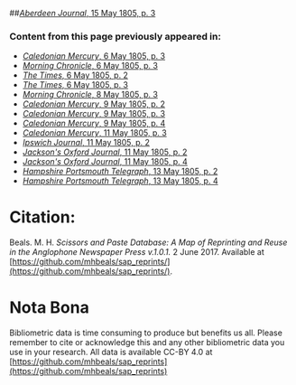 ##[*Aberdeen Journal*, 15 May 1805, p. 3](https://mhbeals.github.io/sap_html/Aberdeen-Journal/Aberdeen-Journal-15-May-1805-p-3)

### Content from this page previously appeared in:
+ [*Caledonian Mercury*, 6 May 1805, p. 3](https://mhbeals.github.io/sap_html/Caledonian-Mercury/Caledonian-Mercury-6-May-1805-p-3)
+ [*Morning Chronicle*, 6 May 1805, p. 3](https://mhbeals.github.io/sap_html/Morning-Chronicle/Morning-Chronicle-6-May-1805-p-3)
+ [*The Times*, 6 May 1805, p. 2](https://mhbeals.github.io/sap_html/The-Times/The-Times-6-May-1805-p-2)
+ [*The Times*, 6 May 1805, p. 3](https://mhbeals.github.io/sap_html/The-Times/The-Times-6-May-1805-p-3)
+ [*Morning Chronicle*, 8 May 1805, p. 3](https://mhbeals.github.io/sap_html/Morning-Chronicle/Morning-Chronicle-8-May-1805-p-3)
+ [*Caledonian Mercury*, 9 May 1805, p. 2](https://mhbeals.github.io/sap_html/Caledonian-Mercury/Caledonian-Mercury-9-May-1805-p-2)
+ [*Caledonian Mercury*, 9 May 1805, p. 3](https://mhbeals.github.io/sap_html/Caledonian-Mercury/Caledonian-Mercury-9-May-1805-p-3)
+ [*Caledonian Mercury*, 9 May 1805, p. 4](https://mhbeals.github.io/sap_html/Caledonian-Mercury/Caledonian-Mercury-9-May-1805-p-4)
+ [*Caledonian Mercury*, 11 May 1805, p. 3](https://mhbeals.github.io/sap_html/Caledonian-Mercury/Caledonian-Mercury-11-May-1805-p-3)
+ [*Ipswich Journal*, 11 May 1805, p. 2](https://mhbeals.github.io/sap_html/Ipswich-Journal/Ipswich-Journal-11-May-1805-p-2)
+ [*Jackson's Oxford Journal*, 11 May 1805, p. 2](https://mhbeals.github.io/sap_html/Jackson's-Oxford-Journal/Jackson's-Oxford-Journal-11-May-1805-p-2)
+ [*Jackson's Oxford Journal*, 11 May 1805, p. 4](https://mhbeals.github.io/sap_html/Jackson's-Oxford-Journal/Jackson's-Oxford-Journal-11-May-1805-p-4)
+ [*Hampshire Portsmouth Telegraph*, 13 May 1805, p. 2](https://mhbeals.github.io/sap_html/Hampshire-Portsmouth-Telegraph/Hampshire-Portsmouth-Telegraph-13-May-1805-p-2)
+ [*Hampshire Portsmouth Telegraph*, 13 May 1805, p. 4](https://mhbeals.github.io/sap_html/Hampshire-Portsmouth-Telegraph/Hampshire-Portsmouth-Telegraph-13-May-1805-p-4)
                    
# Citation: 

Beals. M. H. *Scissors and Paste Database: A Map of Reprinting and Reuse in the Anglophone Newspaper Press v.1.0.1.* 2 June 2017. Available at [https://github.com/mhbeals/sap_reprints/](https://github.com/mhbeals/sap_reprints/). 
                    
# Nota Bona

Bibliometric data is time consuming to produce but benefits us all. Please remember to cite or acknowledge this and any other bibliometric data you use in your research. All data is available CC-BY 4.0 at [https://github.com/mhbeals/sap_reprints](https://github.com/mhbeals/sap_reprints)